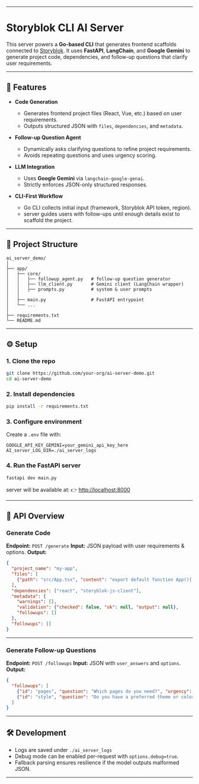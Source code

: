 

---

# Storyblok CLI AI Server

This server powers a **Go-based CLI** that generates frontend scaffolds connected to [Storyblok](https://www.storyblok.com/).
It uses **FastAPI**, **LangChain**, and **Google Gemini** to generate project code, dependencies, and follow-up questions that clarify user requirements.

---

## 🚀 Features

* **Code Generation**

  * Generates frontend project files (React, Vue, etc.) based on user requirements.
  * Outputs structured JSON with `files`, `dependencies`, and `metadata`.

* **Follow-up Question Agent**

  * Dynamically asks clarifying questions to refine project requirements.
  * Avoids repeating questions and uses urgency scoring.

* **LLM Integration**

  * Uses **Google Gemini** via `langchain-google-genai`.
  * Strictly enforces JSON-only structured responses.

* **CLI-First Workflow**

  * Go CLI collects initial input (framework, Storyblok API token, region).
  * server guides users with follow-ups until enough details exist to scaffold the project.

---

## 📂 Project Structure

```
ai_server_demo/
│
├── app/
│   ├── core/
│   │   ├── followup_agent.py   # follow-up question generator
│   │   ├── llm_client.py       # Gemini client (LangChain wrapper)
│   │   ├── prompts.py          # system & user prompts
│   │
│   ├── main.py                 # FastAPI entrypoint
│   └── ...
│
├── requirements.txt
└── README.md
```

---

## ⚙️ Setup

### 1. Clone the repo

```bash
git clone https://github.com/your-org/ai-server-demo.git
cd ai-server-demo
```

### 2. Install dependencies

```bash
pip install -r requirements.txt
```

### 3. Configure environment

Create a `.env` file with:

```env
GOOGLE_API_KEY_GEMINI=your_gemini_api_key_here
AI_server_LOG_DIR=./ai_server_logs
```

### 4. Run the FastAPI server

```bash
fastapi dev main.py
```

server will be available at:
👉 [http://localhost:8000](http://localhost:8000)

---

## 🧩 API Overview

### Generate Code

**Endpoint:** `POST /generate`
**Input:** JSON payload with user requirements & options.
**Output:**

```json
{
  "project_name": "my-app",
  "files": [
    {"path": "src/App.tsx", "content": "export default function App(){ return <div>Hello</div> }"}
  ],
  "dependencies": ["react", "storyblok-js-client"],
  "metadata": {
    "warnings": [],
    "validation": {"checked": false, "ok": null, "output": null},
    "followups": []
  },
  "followups": []
}
```

---

### Generate Follow-up Questions

**Endpoint:** `POST /followups`
**Input:** JSON with `user_answers` and `options`.
**Output:**

```json
{
  "followups": [
    {"id": "pages", "question": "Which pages do you need?", "urgency": 0.9},
    {"id": "style", "question": "Do you have a preferred theme or color scheme?", "urgency": 0.7}
  ]
}
```

---

## 🛠️ Development

* Logs are saved under `./ai_server_logs`
* Debug mode can be enabled per-request with `options.debug=true`.
* Fallback parsing ensures resilience if the model outputs malformed JSON.

---
